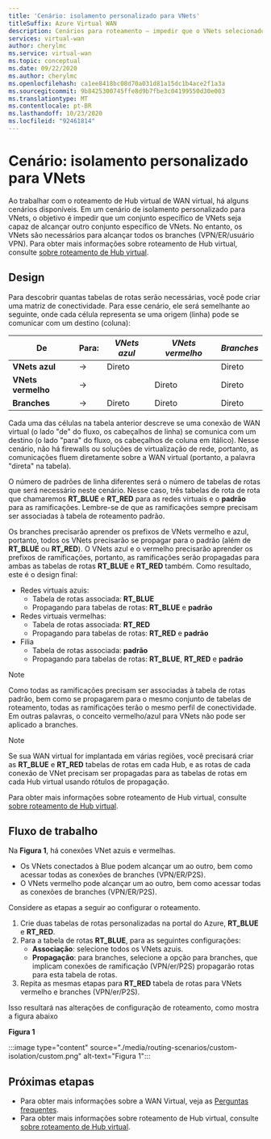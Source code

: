 ```yaml
---
title: 'Cenário: isolamento personalizado para VNets'
titleSuffix: Azure Virtual WAN
description: Cenários para roteamento – impedir que o VNets selecionado seja capaz de alcançar um ao outro
services: virtual-wan
author: cherylmc
ms.service: virtual-wan
ms.topic: conceptual
ms.date: 09/22/2020
ms.author: cherylmc
ms.openlocfilehash: ca1ee8418bc08d70a031d81a15dc1b4ace2f1a3a
ms.sourcegitcommit: 9b8425300745ffe8d9b7fbe3c04199550d30e003
ms.translationtype: MT
ms.contentlocale: pt-BR
ms.lasthandoff: 10/23/2020
ms.locfileid: "92461814"
---
```

# <a name="scenario-custom-isolation-for-vnets"></a>Cenário: isolamento personalizado para VNets

Ao trabalhar com o roteamento de Hub virtual de WAN virtual, há alguns cenários disponíveis. Em um cenário de isolamento personalizado para VNets, o objetivo é impedir que um conjunto específico de VNets seja capaz de alcançar outro conjunto específico de VNets. No entanto, os VNets são necessários para alcançar todos os branches (VPN/ER/usuário VPN). Para obter mais informações sobre roteamento de Hub virtual, consulte [sobre roteamento de Hub virtual](about-virtual-hub-routing.md).

## <a name="design"></a><a name="design"></a>Design

Para descobrir quantas tabelas de rotas serão necessárias, você pode criar uma matriz de conectividade. Para esse cenário, ele será semelhante ao seguinte, onde cada célula representa se uma origem (linha) pode se comunicar com um destino (coluna):

| De | Para:| *VNets azul* | *VNets vermelho* | *Branches*|
|---|---|---|---|---|
| **VNets azul** |   &#8594;|   Direto     |           |  Direto |
| **VNets vermelho**  |   &#8594;|              |   Direto  |  Direto |
| **Branches**   |   &#8594;|   Direto     |   Direto  |  Direto |

Cada uma das células na tabela anterior descreve se uma conexão de WAN virtual (o lado "de" do fluxo, os cabeçalhos de linha) se comunica com um destino (o lado "para" do fluxo, os cabeçalhos de coluna em itálico). Nesse cenário, não há firewalls ou soluções de virtualização de rede, portanto, as comunicações fluem diretamente sobre a WAN virtual (portanto, a palavra "direta" na tabela).

O número de padrões de linha diferentes será o número de tabelas de rotas que será necessário neste cenário. Nesse caso, três tabelas de rota de rota que chamaremos **RT_BLUE** e **RT_RED** para as redes virtuais e o **padrão** para as ramificações. Lembre-se de que as ramificações sempre precisam ser associadas à tabela de roteamento padrão.

Os branches precisarão aprender os prefixos de VNets vermelho e azul, portanto, todos os VNets precisarão se propagar para o padrão (além de **RT_BLUE** ou **RT_RED**). O VNets azul e o vermelho precisarão aprender os prefixos de ramificações, portanto, as ramificações serão propagadas para ambas as tabelas de rotas **RT_BLUE** e **RT_RED** também. Como resultado, este é o design final:

* Redes virtuais azuis:
  * Tabela de rotas associada: **RT_BLUE**
  * Propagando para tabelas de rotas: **RT_BLUE** e **padrão**
* Redes virtuais vermelhas:
  * Tabela de rotas associada: **RT_RED**
  * Propagando para tabelas de rotas: **RT_RED** e **padrão**
* Filia
  * Tabela de rotas associada: **padrão**
  * Propagando para tabelas de rotas: **RT_BLUE**, **RT_RED** e **padrão**

> [!NOTE]
> Como todas as ramificações precisam ser associadas à tabela de rotas padrão, bem como se propagarem para o mesmo conjunto de tabelas de roteamento, todas as ramificações terão o mesmo perfil de conectividade. Em outras palavras, o conceito vermelho/azul para VNets não pode ser aplicado a branches.

> [!NOTE]
> Se sua WAN virtual for implantada em várias regiões, você precisará criar as **RT_BLUE** e **RT_RED** tabelas de rotas em cada Hub, e as rotas de cada conexão de VNet precisam ser propagadas para as tabelas de rotas em cada Hub virtual usando rótulos de propagação.

Para obter mais informações sobre roteamento de Hub virtual, consulte [sobre roteamento de Hub virtual](about-virtual-hub-routing.md).

## <a name="workflow"></a><a name="architecture"></a>Fluxo de trabalho

Na **Figura 1**, há conexões VNet azuis e vermelhas.

* Os VNets conectados à Blue podem alcançar um ao outro, bem como acessar todas as conexões de branches (VPN/ER/P2S).
* O VNets vermelho pode alcançar um ao outro, bem como acessar todas as conexões de branches (VPN/ER/P2S).

Considere as etapas a seguir ao configurar o roteamento.

1. Crie duas tabelas de rotas personalizadas na portal do Azure, **RT_BLUE** e **RT_RED**.
2. Para a tabela de rotas **RT_BLUE**, para as seguintes configurações:
   * **Associação**: selecione todos os VNets azuis.
   * **Propagação**: para branches, selecione a opção para branches, que implicam conexões de ramificação (VPN/er/P2S) propagarão rotas para esta tabela de rotas.
3. Repita as mesmas etapas para **RT_RED** tabela de rotas para VNets vermelho e branches (VPN/er/P2S).

Isso resultará nas alterações de configuração de roteamento, como mostra a figura abaixo

**Figura 1**

:::image type="content" source="./media/routing-scenarios/custom-isolation/custom.png" alt-text="Figura 1":::

## <a name="next-steps"></a>Próximas etapas

* Para obter mais informações sobre a WAN Virtual, veja as [Perguntas frequentes](virtual-wan-faq.md).
* Para obter mais informações sobre roteamento de Hub virtual, consulte [sobre roteamento de Hub virtual](about-virtual-hub-routing.md).
